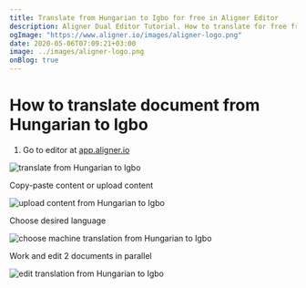 ```yaml
---
title: Translate from Hungarian to Igbo for free in Aligner Editor
description: Aligner Dual Editor Tutorial. How to translate for free from Hungarian to Igbo. Aligner is multilingual document management platform. 
ogImage: "https://www.aligner.io/images/aligner-logo.png"
date: 2020-05-06T07:09:21+03:00
image: ../images/aligner-logo.png
onBlog: true
---
```


# How to translate document from Hungarian to Igbo

1. Go to editor at [app.aligner.io](https://app.aligner.io "Aligner App web page")

![translate from Hungarian to Igbo](../aligner-blank-editor.png "translate from Hungarian to Igbo")

Copy-paste content or upload content

![upload content from Hungarian to Igbo](../aligner-uploaded-document.png "upload content from Hungarian to Igbo")

Choose desired language

![choose machine translation from Hungarian to Igbo](../aligner-language-dropdown.png "choose machine translation from Hungarian to Igbo")

Work and edit 2 documents in parallel

![edit translation from Hungarian to Igbo](../aligner-double-sitded-editor.png "edit translation from Hungarian to Igbo")

